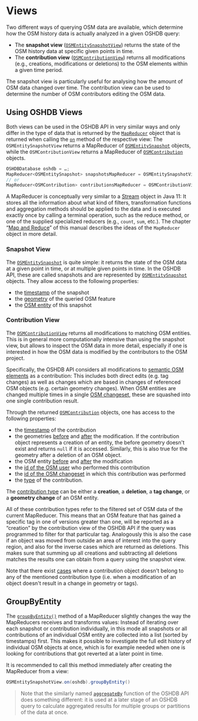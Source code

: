 Views
=====

Two different ways of querying OSM data are available, which determine how the OSM history data is actually analyzed in a given OSHDB query:

* The **snapshot view** ([`OSMEntitySnapshotView`](https://docs.ohsome.org/java/oshdb/1.0.0/aggregated/org/heigit/ohsome/oshdb/api/mapreducer/OSMEntitySnapshotView.html)) returns the state of the OSM history data at specific given points in time.
* The **contribution view** ([`OSMContributionView`](https://docs.ohsome.org/java/oshdb/1.0.0/aggregated/org/heigit/ohsome/oshdb/api/mapreducer/OSMContributionView.html)) returns all modifications (e.g., creations, modifications or deletions) to the OSM elements within a given time period.

The snapshot view is particularly useful for analysing how the amount of OSM data changed over time. The contribution view can be used to determine the number of OSM contributors editing the OSM data.

<!-- todo: figure: time-slices compared to "events" -->

Using OSHDB Views
-----------------

Both views can be used in the OSHDB API in very similar ways and only differ in the type of data that is returned by the [`MapReducer`](https://docs.ohsome.org/java/oshdb/1.0.0/aggregated/org/heigit/ohsome/oshdb/api/mapreducer/MapReducer.html) object that is returned when calling the [`on`](https://docs.ohsome.org/java/oshdb/1.0.0/aggregated/org/heigit/ohsome/oshdb/api/mapreducer/OSMContributionView.html#on(org.heigit.ohsome.oshdb.api.db.OSHDBDatabase)) method of the respective view: The `OSMEntitySnapshotView` returns a MapReducer of [`OSMEntitySnapshot`](https://docs.ohsome.org/java/oshdb/1.0.0/aggregated/org/heigit/ohsome/oshdb/util/mappable/OSMEntitySnapshot.html) objects, while the `OSMContributionView` returns a MapReducer of [`OSMContribution`](https://docs.ohsome.org/java/oshdb/1.0.0/aggregated/org/heigit/ohsome/oshdb/util/mappable/OSMContribution.html) objects.

```java
OSHDBDatabase oshdb = …;
MapReducer<OSMEntitySnapshot> snapshotsMapReducer = OSMEntitySnapshotView.on(oshdb);
// or
MapReducer<OSMContribution> contributionsMapReducer = OSMContributionView.on(oshdb);
```

A MapReducer is conceptually very similar to a [Stream](https://docs.oracle.com/en/java/javase/11/docs/api/java.base/java/util/stream/Stream.html) object in Java 11: It stores all the information about what kind of filters, transformation functions and aggregation methods should be applied to the data and is executed exactly once by calling a terminal operation, such as the reduce method, or one of the supplied specialized reducers (e.g., `count`, `sum`, etc.). The chapter “[Map and Reduce](map-reduce.md)” of this manual describes the ideas of the `MapReducer` object in more detail.

### Snapshot View

The [`OSMEntitySnapshot`](https://docs.ohsome.org/java/oshdb/1.0.0/aggregated/org/heigit/ohsome/oshdb/util/mappable/OSMEntitySnapshot.html) is quite simple: it returns the state of the OSM data at a given point in time, or at multiple given points in time. In the OSHDB API, these are called snapshots and are represented by [`OSMEntitySnapshot`](https://docs.ohsome.org/java/oshdb/1.0.0/aggregated/org/heigit/ohsome/oshdb/util/mappable/OSMEntitySnapshot.html) objects. They allow access to the following properties:

* the [timestamp](https://docs.ohsome.org/java/oshdb/1.0.0/aggregated/org/heigit/ohsome/oshdb/util/mappable/OSMEntitySnapshot.html#getTimestamp()) of the snapshot
* the [geometry](https://docs.ohsome.org/java/oshdb/1.0.0/aggregated/org/heigit/ohsome/oshdb/util/mappable/OSMEntitySnapshot.html#getGeometry()) of the queried OSM feature
* the [OSM entity](https://docs.ohsome.org/java/oshdb/1.0.0/aggregated/org/heigit/ohsome/oshdb/util/mappable/OSMEntitySnapshot.html#getEntity()) of this snapshot

### Contribution View

The [`OSMContributionView`](https://docs.ohsome.org/java/oshdb/1.0.0/aggregated/org/heigit/ohsome/oshdb/api/mapreducer/OSMContributionView.html) returns all modifications to matching OSM entities. This is in general more computationally intensive than using the snapshot view, but allows to inspect the OSM data in more detail, especially if one is interested in how the OSM data is modified by the contributors to the OSM project.

Specifically, the OSHDB API considers all modifications to [semantic OSM elements](https://wiki.openstreetmap.org/wiki/Semantic_elements) as a contribution: This includes both direct edits (e.g. tag changes) as well as changes which are based in changes of referenced OSM objects (e.g. certain geometry changes). When OSM entities are changed multiple times in a single [OSM changeset](https://wiki.openstreetmap.org/wiki/Changeset), these are squashed into one single contribution result.

Through the returned [`OSMContribution`](https://docs.ohsome.org/java/oshdb/1.0.0/aggregated/org/heigit/ohsome/oshdb/util/mappable/OSMContribution.html) objects, one has access to the following properties:

* the [timestamp](https://docs.ohsome.org/java/oshdb/1.0.0/aggregated/org/heigit/ohsome/oshdb/util/mappable/OSMContribution.html#getTimestamp()) of the contribution
* the geometries [before](https://docs.ohsome.org/java/oshdb/1.0.0/aggregated/org/heigit/ohsome/oshdb/util/mappable/OSMContribution.html#getGeometryBefore()) and [after](https://docs.ohsome.org/java/oshdb/1.0.0/aggregated/org/heigit/ohsome/oshdb/util/mappable/OSMContribution.html#getGeometryAfter()) the modification. If the contribution object represents a creation of an entity, the before geometry doesn't exist and returns `null` if it is accessed. Similarly, this is also true for the geometry after a deletion of an OSM object.
* the OSM entity [before](https://docs.ohsome.org/java/oshdb/1.0.0/aggregated/org/heigit/ohsome/oshdb/util/mappable/OSMContribution.html#getEntityBefore()) and [after](https://docs.ohsome.org/java/oshdb/1.0.0/aggregated/org/heigit/ohsome/oshdb/util/mappable/OSMContribution.html#getEntityBefore()) the modification
* the [id of the OSM user](https://docs.ohsome.org/java/oshdb/1.0.0/aggregated/org/heigit/ohsome/oshdb/util/mappable/OSMContribution.html#getContributorUserId()) who performed this contribution
* the [id of the OSM changeset](https://docs.ohsome.org/java/oshdb/1.0.0/aggregated/org/heigit/ohsome/oshdb/util/mappable/OSMContribution.html#getChangesetId()) in which this contribution was performed
* the [type](https://docs.ohsome.org/java/oshdb/1.0.0/aggregated/org/heigit/ohsome/oshdb/util/mappable/OSMContribution.html#getContributionTypes()) of the contribution.

The [contribution type](https://docs.ohsome.org/java/oshdb/1.0.0/aggregated/org/heigit/ohsome/oshdb/util/celliterator/ContributionType.html) can be either a **creation**, a **deletion**, a **tag change**, or a **geometry change** of an OSM entity.

All of these contribution types refer to the filtered set of OSM data of the current MapReducer. This means that an OSM feature that has gained a specific tag in one of versions greater than one, will be reported as a “creation” by the contribution view of the OSHDB API if the query was programmed to filter for that particular tag. Analogously this is also the case if an object was moved from outside an area of interest into the query region, and also for the inverse cases which are returned as deletions. This makes sure that summing up all creations and subtracting all deletions matches the results one can obtain from a query using the snapshot view.

Note that there exist [cases](https://github.com/GIScience/oshdb/issues/87) where a contribution object doesn't belong to any of the mentioned contribution type (i.e. when a modification of an object doesn't result in a change in geometry or tags).

GroupByEntity
-------------

The [`groupByEntity()`](https://docs.ohsome.org/java/oshdb/1.0.0/aggregated/org/heigit/ohsome/oshdb/api/mapreducer/MapReducer.html#groupByEntity()) method of a MapReducer slightly changes the way the MapReducers receives and transforms values: Instead of iterating over each snapshot or contribution individually, in this mode all snapshots or all contributions of an individual OSM entity are collected into a list (sorted by timestamps) first. This makes it possible to investigate the full edit history of individual OSM objects at once, which is for example needed when one is looking for contributions that got reverted at a later point in time.

It is recommended to call this method immediately after creating the MapReducer from a view:

```java
OSMEntitySnapshotView.on(oshdb).groupByEntity()
```

> Note that the similarly named [`aggregateBy`](aggregation.md) function of the OSHDB API does something different: it is used at a later stage of an OSHDB query to calculate aggregated results for multiple groups or partitions of the data at once.
